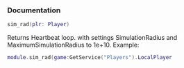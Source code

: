 ### Documentation

```lua
sim_rad(plr: Player)
```
Returns Heartbeat loop. with settings SimulationRadius and MaximumSimulationRadius to 1e+10.
Example:
```lua
module.sim_rad(game:GetService("Players").LocalPlayer
```


